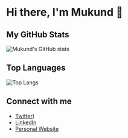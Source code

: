# Hi there, I'm Mukund 👋

## My GitHub Stats

![Mukund's GitHub stats](https://github-readme-stats.vercel.app/api?username=mukund58&show_icons=true&theme=radical)

## Top Languages

![Top Langs](https://github-readme-stats.vercel.app/api/top-langs/?username=mukund58&layout=compact&theme=radical)

## Connect with me

- [Twitter](https://twitter.com/ParmarMukund58))
- [LinkedIn](https://www.linkedin.com/in/parmarmukund)
- [Personal Website](https://www.mukund.xyz)
